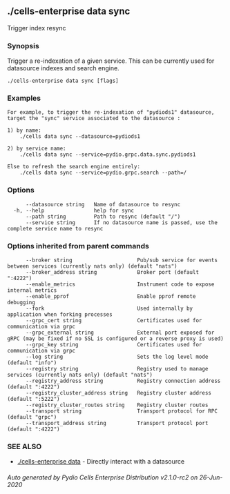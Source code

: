 ## ./cells-enterprise data sync

Trigger index resync

### Synopsis


Trigger a re-indexation of a given service. 
This can be currently used for datasource indexes and search engine.

```
./cells-enterprise data sync [flags]
```

### Examples

```
For example, to trigger the re-indexation of "pydiods1" datasource, target the "sync" service associated to the datasource : 

1) by name:
	./cells data sync --datasource=pydiods1

2) by service name:
	./cells data sync --service=pydio.grpc.data.sync.pydiods1 

Else to refresh the search engine entirely:
	./cells data sync --service=pydio.grpc.search --path=/
```

### Options

```
      --datasource string   Name of datasource to resync
  -h, --help                help for sync
      --path string         Path to resync (default "/")
      --service string      If no datasource name is passed, use the complete service name to resync
```

### Options inherited from parent commands

```
      --broker string                     Pub/sub service for events between services (currently nats only) (default "nats")
      --broker_address string             Broker port (default ":4222")
      --enable_metrics                    Instrument code to expose internal metrics
      --enable_pprof                      Enable pprof remote debugging
      --fork                              Used internally by application when forking processes
      --grpc_cert string                  Certificates used for communication via grpc
      --grpc_external string              External port exposed for gRPC (may be fixed if no SSL is configured or a reverse proxy is used)
      --grpc_key string                   Certificates used for communication via grpc
      --log string                        Sets the log level mode (default "info")
      --registry string                   Registry used to manage services (currently nats only) (default "nats")
      --registry_address string           Registry connection address (default ":4222")
      --registry_cluster_address string   Registry cluster address (default ":5222")
      --registry_cluster_routes string    Registry cluster routes
      --transport string                  Transport protocol for RPC (default "grpc")
      --transport_address string          Transport protocol port (default ":4222")
```

### SEE ALSO

* [./cells-enterprise data](./cells-enterprise-data)	 - Directly interact with a datasource

###### Auto generated by Pydio Cells Enterprise Distribution v2.1.0-rc2 on 26-Jun-2020

